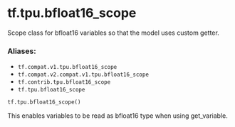 <div itemscope itemtype="http://developers.google.com/ReferenceObject">
<meta itemprop="name" content="tf.tpu.bfloat16_scope" />
<meta itemprop="path" content="Stable" />
</div>

# tf.tpu.bfloat16_scope

Scope class for bfloat16 variables so that the model uses custom getter.

### Aliases:

* `tf.compat.v1.tpu.bfloat16_scope`
* `tf.compat.v2.compat.v1.tpu.bfloat16_scope`
* `tf.contrib.tpu.bfloat16_scope`
* `tf.tpu.bfloat16_scope`

``` python
tf.tpu.bfloat16_scope()
```

<!-- Placeholder for "Used in" -->

This enables variables to be read as bfloat16 type when using get_variable.
